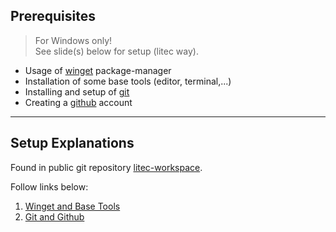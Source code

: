 ## Prerequisites

> For Windows only!<br>
> See slide(s) below for setup (litec way).

- Usage of [winget](https://github.com/microsoft/winget-cli) package-manager
- Installation of some base tools (editor, terminal,...)
- Installing and setup of [git](https://git-scm.com/)
- Creating a [github](https://github.com/join) account

---

## Setup Explanations

Found in public git repository [litec-workspace](https://github.com/litec-lectures/litec-workspace).

Follow links below:

1. [Winget and Base Tools](https://github.com/litec-lectures/litec-workspace/blob/main/setup/00_BasicToolsSetup.md)
2. [Git and Github](https://github.com/litec-lectures/litec-workspace/blob/main/setup/01_GitSetup.md)